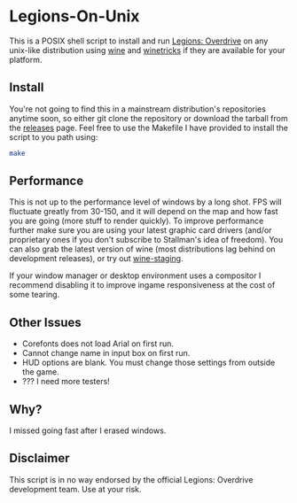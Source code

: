 Legions-On-Unix
================

This is a POSIX shell script to install and run [Legions:
Overdrive](http://www.legionsoverdrive.com/) on any unix-like distribution
using [wine](https://www.winehq.org/) and
[winetricks](https://wiki.winehq.org/Winetricks) if they are available for
your platform.

Install
-------

You're not going to find this in a mainstream distribution's repositories
anytime soon, so either git clone the repository or download the tarball from
the [releases](https://github.com/Wildefyr/Legions-on-Unix/releases/) page.
Feel free to use the Makefile I have provided to install the script to you
path using:

```bash
make
```

Performance
-----------

This is not up to the performance level of windows by a long shot. FPS will
fluctuate greatly from 30-150, and it will depend on the map and how fast you
are going (more stuff to render quickly). To improve performance further make
sure you are using your latest graphic card drivers (and/or proprietary ones
if you don't subscribe to Stallman's idea of freedom). You can also grab the
latest version of wine (most distributions lag behind on development
releases), or try out [wine-staging](https://www.wine-staging.com/).

If your window manager or desktop environment uses a compositor I recommend
disabling it to improve ingame responsiveness at the cost of some tearing.

Other Issues
------------

- Corefonts does not load Arial on first run.
- Cannot change name in input box on first run.
- HUD options are blank. You must change those settings from outside the game.
- ??? I need more testers!

Why?
---

I missed going fast after I erased windows.

Disclaimer
----------

This script is in no way endorsed by the official Legions: Overdrive
development team. Use at your risk.
